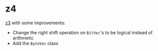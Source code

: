 z4
============

[z3](z3) with some improvements:
* Change the right shift operation on `BitVec`'s to be logical instead of arithmetic
* Add the `ByteVec` class

[z3]: https://github.com/Z3Prover/z3

